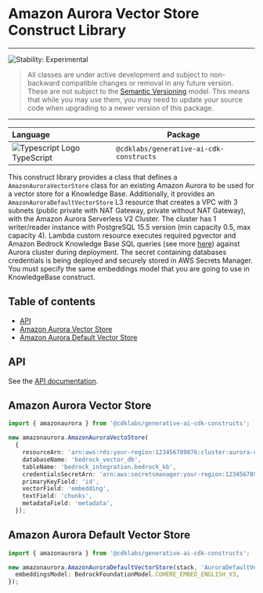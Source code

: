 # Amazon Aurora Vector Store Construct Library
<!--BEGIN STABILITY BANNER-->

---

![Stability: Experimental](https://img.shields.io/badge/stability-Experimental-important.svg?style=for-the-badge)

> All classes are under active development and subject to non-backward compatible changes or removal in any
> future version. These are not subject to the [Semantic Versioning](https://semver.org/) model.
> This means that while you may use them, you may need to update your source code when upgrading to a newer version of this package.

---
<!--END STABILITY BANNER-->


| **Language**     | **Package**        |
|:-------------|-----------------|
|![Typescript Logo](https://docs.aws.amazon.com/cdk/api/latest/img/typescript32.png) TypeScript|`@cdklabs/generative-ai-cdk-constructs`|

This construct library provides a class that defines a `AmazonAuroraVectorStore` class for an existing Amazon Aurora to be used for a vector store for a Knowledge Base. Additionally, it provides an `AmazonAuroraDefaultVectorStore` L3 resource that creates a VPC with 3 subnets (public private with NAT Gateway, private without NAT Gateway), with the Amazon Aurora Serverless V2 Cluster. The cluster has 1 writer/reader instance with PostgreSQL 15.5 version (min capacity 0.5, max capacity 4). Lambda custom resource executes required pgvector and Amazon Bedrock Knowledge Base SQL queries (see more [here](https://docs.aws.amazon.com/AmazonRDS/latest/AuroraUserGuide/AuroraPostgreSQL.VectorDB.html)) against Aurora cluster during deployment. The secret containing databases credentials is being deployed and securely stored in AWS Secrets Manager. You must specify the same embeddings model that you are going to use in KnowledgeBase construct.

## Table of contents
- [API](#api)
- [Amazon Aurora Vector Store](#amazon-aurora-vector-store)
- [Amazon Aurora Default Vector Store](#amazon-aurora-default-vector-store)



## API
See the [API documentation](../../../apidocs/modules/amazonaurora.md).

## Amazon Aurora Vector Store

```ts
import { amazonaurora } from '@cdklabs/generative-ai-cdk-constructs';

new amazonaurora.AmazonAuroraVectoStore(
  {
    resourceArn: 'arn:aws:rds:your-region:123456789876:cluster:aurora-cluster-manual',
    databaseName: 'bedrock_vector_db',
    tableName: 'bedrock_integration.bedrock_kb',
    credentialsSecretArn: 'arn:aws:secretsmanager:your-region:123456789876:secret:your-key-name',
    primaryKeyField: 'id',
    vectorField: 'embedding',
    textField: 'chunks',
    metadataField: 'metadata',
  });
```

## Amazon Aurora Default Vector Store

```ts
import { amazonaurora } from '@cdklabs/generative-ai-cdk-constructs';

new amazonaurora.AmazonAuroraDefaultVectorStore(stack, 'AuroraDefaultVectorStore', {
  embeddingsModel: BedrockFoundationModel.COHERE_EMBED_ENGLISH_V3,
});
```
